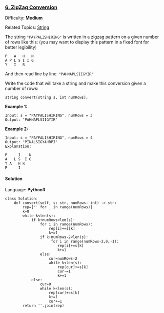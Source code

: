 ### [6\. ZigZag Conversion](https://leetcode.com/problems/zigzag-conversion/)

Difficulty: **Medium**  

Related Topics: [String](https://leetcode.com/tag/string/)


The string `"PAYPALISHIRING"` is written in a zigzag pattern on a given number of rows like this: (you may want to display this pattern in a fixed font for better legibility)

```
P   A   H   N
A P L S I I G
Y   I   R
```

And then read line by line: `"PAHNAPLSIIGYIR"`

Write the code that will take a string and make this conversion given a number of rows:

```
string convert(string s, int numRows);
```

**Example 1:**

```
Input: s = "PAYPALISHIRING", numRows = 3
Output: "PAHNAPLSIIGYIR"
```

**Example 2:**

```
Input: s = "PAYPALISHIRING", numRows = 4
Output: "PINALSIGYAHRPI"
Explanation:

P     I    N
A   L S  I G
Y A   H R
P     I
```


#### Solution

Language: **Python3**

```python3
class Solution:
    def convert(self, s: str, numRows: int) -> str:
        rep=['' for _ in range(numRows)]
        k=0
        while k<len(s):
            if k+numRows<len(s):
                for i in range(numRows):
                    rep[i]+=s[k]
                    k+=1
                if k+numRows-2<len(s):
                     for i in range(numRows-2,0,-1):
                        rep[i]+=s[k]
                        k+=1
                else:
                    cur=numRows-2
                    while k<len(s):
                        rep[cur]+=s[k]
                        cur-=1
                        k+=1
            else:
                cur=0
                while k<len(s):
                    rep[cur]+=s[k]
                    k+=1
                    cur+=1
        return ''.join(rep)
        
        
```